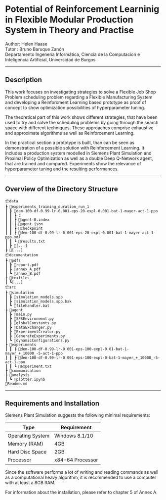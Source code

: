 # Potential of Reinforcement Learninig in Flexible Modular Production System in Theory and Practise 

Author: Helen Haase <br>
Tutor : Bruno Baruque Zanón <br>
Departamento Ingenería Informática, Ciencia de la Computacíon e Inteligencia Artificial, Universidad de Burgos <br>

--------

## Description

This work focuses on investigating strategies to solve a Flexible Job Shop Problem scheduling problem regarding a Flexible Manufacturing System and developing a Reinforcment Learning based prototype as proof of concept to show optimization possibilities of hyperparameter tuning. <br>


The theoretical part of this work shows different strategies, that have been used to try and solve the scheduling problems by going through the search space with different techniques. These approaches comprise exhaustive and approximate algorithms as well as Reinforcement Learning. <br>

In the practical section a prototype is built, than can be seen as demonstration of a possible solution with Reinforcement Learning. It includes a production system modelled in Siemens Plant Simulation and Proximal Policy Optimization as well as a double Deep Q-Network agent, that are trained and compared. Experiments show the relevance of hyperparameter tuning and the resulting performances.

-------
## Overview of the Directory Structure

    
    📦data
    ┣ 📂experiments_training_duration_run_1
    ┃ ┣ 📂dem-100-df-0.99-lr-0.001-eps-20-expl-0.001-bat-1-mayer-act-1-ppo
    ┃ ┃ ┣ c
    ┃ ┃ ┣ 📜agent-0.index
    ┃ ┃ ┣ 📜agent.json
    ┃ ┃ ┣ 📜checkpoint
    ┃ ┃ ┣ 📜dem-100-df-0.99-lr-0.001-eps-20-expl-0.001-bat-1-mayer-act-1-ppo.xml
    ┃ ┃ ┗ 📜results.txt
    ┃ ┣ 📂[...]
    ┣ 📂[...]
    📦documentation
    ┣ 📂pdfs
    ┃ ┣ 📜report.pdf
    ┃ ┣ 📜annex_A.pdf
    ┃ ┗ 📜annex_B.pdf
    ┣ 📂texfiles
    ┃ ┗[...]
    📦src
    ┣ 📂simulation
    ┃ ┣ 📜simulation_models.spp
    ┃ ┣ 📜simulation_models.spp.bak
    ┃ ┗ 📜filehandler.bat
    ┣ 📂agent
    ┃ ┣ 📜main.py
    ┃ ┣ 📜SPSEnvironemnt.py
    ┃ ┣ 📜globalConstants.py
    ┃ ┣ 📜DataExchanger.py
    ┃ ┣ 📜ExperimentCreator.py
    ┃ ┣ 📜GenerateExperiments.py
    ┃ ┗ 📜dynamicConfigurations.py
    ┣ 📂experiments
    ┃ ┃ ┣ 📂dem-100-df-0.99-lr-0.001-eps-100-expl-0.01-bat-1-mayer_+_10000_-5-act-1-ppo
    ┃ ┃ ┣ 📂dem-100-df-0.99-lr-0.001-eps-100-expl-0-bat-1-mayer_+_10000_-5-act-1-ppo
    ┃ ┃ ┗ 📜experiment.txt
    ┣ 📂communication
    ┣ 📂analysis
    ┃ ┗ 📜plotter.ipynb
    📜Readme.md

    
---
## Requirements and Installation 

Siemens Plant Simulation suggests the following minimal requirements: 

| Type | Requirement |
|---|---|
| Operating System | Windows 8.1/10 |
| Memory (RAM)     | 4GB                |
| Hard Disc Space  | 2GB                |
| Processor        | x84-64 Processor   |
        
Since the software performs a lot of writing and reading commands as well as a computational heavy algorithm, it is recommended to use a computer with at least a 8GB RAM. 

For information about the installation, please refer to chapter 5 of Annex A.
